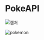 # PokeAPI

![캡처](https://github.com/user-attachments/assets/309a9b1c-7993-4a81-b4db-3897af7aa2c9)

![pokemon](https://github.com/user-attachments/assets/f3b7660b-54a4-48fe-bf57-3c643068a65f)

